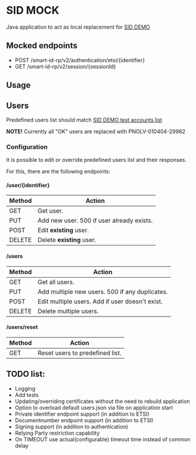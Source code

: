 # SID MOCK

Java application to act as local replacement for [SID DEMO](https://github.com/SK-EID/smart-id-documentation/wiki/Environment-technical-parameters#demo-parameters)

## Mocked endpoints

* POST /smart-id-rp/v2/authentication/etsi/{identifier}
* GET /smart-id-rp/v2/session/{sessionId}

## Usage


## Users
Predefined users list should match [SID DEMO test accounts list](https://github.com/SK-EID/smart-id-documentation/wiki/Environment-technical-parameters#accounts)

**NOTE!** Currently all "OK" users are replaced with PNOLV-010404-29982

### Configuration
It is possible to edit or override predefined users list and their responses.

For this, there are the following endpoints:

#### /user/{identifier}
| Method | Action                                    |
|--------|-------------------------------------------|
| GET    | Get user.                                 |
| PUT    | Add new user. 500 if user already exists. |
| POST   | Edit **existing** user.                   |
| DELETE | Delete **existing** user.                 |

#### /users
| Method | Action                                          |
|--------|-------------------------------------------------|
| GET    | Get all users.                                  |
| PUT    | Add multiple new users. 500 if any duplicates.  |
| POST   | Edit multiple users. Add if user doesn't exist. |
| DELETE | Delete multiple users.                          |

#### /users/reset
| Method | Action                          |
|--------|---------------------------------|
| GET    | Reset users to predefined list. |

## TODO list:
* Logging
* Add tests
* Updating/overriding certificates without the need to rebuild application
* Option to overload default users.json via file on application start
* Private identifier endpoint support (in addition to ETSI)
* Documentnumber endpoint support (in addition to ETSI)
* Signing support (in addition to authentication)
* Relying Party restriction capability
* On TIMEOUT use actual(configurable) timeout time instead of common delay